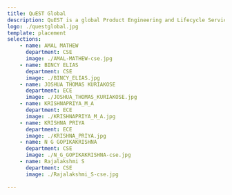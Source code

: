 ```yaml
---
title: QuEST Global 
description: QuEST is a global Product Engineering and Lifecycle Services Company and for over 25 years, we have enabled our customers Create The Frontier by advancing the way people live, work, travel and engage with each other. 
logo: ./questglobal.jpg
template: placement
selections:
    - name: AMAL MATHEW
      department: CSE
      image: ./AMAL-MATHEW-cse.jpg
    - name: BINCY ELIAS
      department: CSE
      image: ./BINCY_ELIAS.jpg
    - name: JOSHUA THOMAS KURIAKOSE
      department: ECE
      image: ./JOSHUA_THOMAS_KURIAKOSE.jpg
    - name: KRISHNAPRIYA_M_A
      department: ECE
      image: ./KRISHNAPRIYA_M_A.jpg
    - name: KRISHNA PRIYA
      department: ECE
      image: ./KRISHNA_PRIYA.jpg
    - name: N G GOPIKAKRISHNA
      department: CSE
      image: ./N_G_GOPIKAKRISHNA-cse.jpg
    - name: Rajalakshmi S
      department: CSE
      image: ./Rajalakshmi_S-cse.jpg
      
---
```

